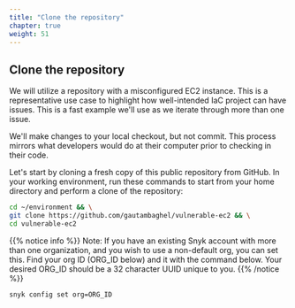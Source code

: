 ```yaml
---
title: "Clone the repository"
chapter: true
weight: 51
---
```


## Clone the repository

We will utilize a repository with a misconfigured EC2 instance.  This is a representative use case to highlight how well-intended IaC project can have issues.  This is a fast example we'll use as we iterate through more than one issue.

We'll make changes to your local checkout, but not commit.  This process mirrors what developers would do at their computer prior to checking in their code.

Let's start by cloning a fresh copy of this public repository from GitHub.  In your working environment, run these commands to start from your home directory and perform a clone of the repository:

```bash
cd ~/environment && \
git clone https://github.com/gautambaghel/vulnerable-ec2 && \
cd vulnerable-ec2
```

{{% notice info %}}
Note: If you have an existing Snyk account with more than one organization, and you wish to use a non-default org, you can set this.  Find your org ID (ORG_ID below) and it with the command below.  Your desired ORG_ID should be a 32 character UUID unique to you.
{{% /notice %}}

```sh
snyk config set org=ORG_ID
```
